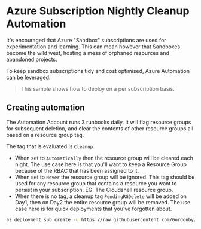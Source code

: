 # Azure Subscription Nightly Cleanup Automation

It's encouraged that Azure "Sandbox" subscriptions are used for experimentation and learning. This can mean however that Sandboxes become the wild west, hosting a mess of orphaned resources and abandoned projects.

To keep sandbox subscriptions tidy and cost optimised, Azure Automation can be leveraged. 

> This sample shows how to deploy on a per subscription basis.

## Creating automation

The Automation Account runs 3 runbooks daily.
It will flag resource groups for subsequent deletion, and clear the contents of other resource groups all based on a resource group tag.

The tag that is evaluated is `Cleanup`. 

- When set to `Automatically` then the resource group will be cleared each night. The use case here is that you'll want to keep a Resource Group because of the RBAC that has been assigned to it.
- When set to `Never` the resource group will be ignored. This tag should be used for any resource group that contains a resource you want to persist in your subscription. EG. The Cloudshell resource group.
- When there is no tag, a cleanup tag `PendingRGDelete` will be added on Day1, then on Day2 the entire resource group will be removed. The use case here is for quick deployments that you've forgotten about.

```bash
az deployment sub create -u https://raw.githubusercontent.com/Gordonby/Snippets/master/AzureSubscriptionBootstrap/main.json -n SubscriptionMaintenance -l WestEurope
```
